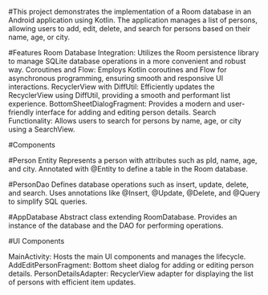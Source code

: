 #This project demonstrates the implementation of a Room database in an Android application using Kotlin. The application manages a list of persons, allowing users to add, edit, delete, and search for persons based on their name, age, or city.

#Features
Room Database Integration: Utilizes the Room persistence library to manage SQLite database operations in a more convenient and robust way.
Coroutines and Flow: Employs Kotlin coroutines and Flow for asynchronous programming, ensuring smooth and responsive UI interactions.
RecyclerView with DiffUtil: Efficiently updates the RecyclerView using DiffUtil, providing a smooth and performant list experience.
BottomSheetDialogFragment: Provides a modern and user-friendly interface for adding and editing person details.
Search Functionality: Allows users to search for persons by name, age, or city using a SearchView.

#Components

#Person Entity
Represents a person with attributes such as pId, name, age, and city.
Annotated with @Entity to define a table in the Room database.

#PersonDao
Defines database operations such as insert, update, delete, and search.
Uses annotations like @Insert, @Update, @Delete, and @Query to simplify SQL queries.

#AppDatabase
Abstract class extending RoomDatabase.
Provides an instance of the database and the DAO for performing operations.

#UI Components

MainActivity: Hosts the main UI components and manages the lifecycle.
AddEditPersonFragment: Bottom sheet dialog for adding or editing person details.
PersonDetailsAdapter: RecyclerView adapter for displaying the list of persons with efficient item updates.
